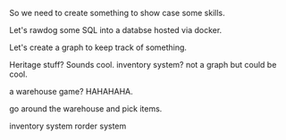 So we need to create something to show case some skills.

Let's rawdog some SQL into a databse hosted via docker.

Let's create a graph to keep track of something.

Heritage stuff?
Sounds cool.
inventory system? not a graph but could be cool.

a warehouse game? HAHAHAHA.

go around the warehouse and pick items.

inventory system
rorder system

